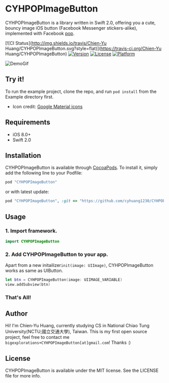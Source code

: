 # CYHPOPImageButton

CYHPOPImageButton is a library written in Swift 2.0, offering you a cute, bouncy image iOS button (Facebook Messenger stickers-alike), implemented with Facebook [pop](https://github.com/facebook/pop).

[![CI Status](http://img.shields.io/travis/Chien-Yu Huang/CYHPOPImageButton.svg?style=flat)](https://travis-ci.org/Chien-Yu Huang/CYHPOPImageButton)
[![Version](https://img.shields.io/cocoapods/v/CYHPOPImageButton.svg?style=flat)](http://cocoapods.org/pods/CYHPOPImageButton)
[![License](https://img.shields.io/cocoapods/l/CYHPOPImageButton.svg?style=flat)](http://cocoapods.org/pods/CYHPOPImageButton)
[![Platform](https://img.shields.io/cocoapods/p/CYHPOPImageButton.svg?style=flat)](http://cocoapods.org/pods/CYHPOPImageButton)

![DemoGif](https://raw.githubusercontent.com/cyhuang1230/cyhuang1230.github.io/master/CYHPOPImageButtonDemo.gif)

## Try it!

To run the example project, clone the repo, and run `pod install` from the Example directory first.
* Icon credit: [Google Material icons](https://www.google.com/design/icons/)

## Requirements

- iOS 8.0+ 
- Swift 2.0

## Installation

CYHPOPImageButton is available through [CocoaPods](http://cocoapods.org). To install
it, simply add the following line to your Podfile:

```ruby
pod "CYHPOPImageButton"
```
or with latest update:

```ruby
pod "CYHPOPImageButton", :git => "https://github.com/cyhuang1230/CYHPOPImageButton.git"
```


## Usage
### 1. Import framework.
```swift
import CYHPOPImageButton
```

### 2. Add CYHPOPImageButton to your app.
Apart from a new initailizer`init(image: UIImage)`, CYHPOPImageButton works as same as UIButton.

```swift
let btn = CYHPOPImageButton(image: UIIMAGE_VARIABLE)
view.addSubview(btn)
```

### That's All!

## Author

Hi! I'm Chien-Yu Huang, currently studying CS in National Chiao Tung University(NCTU;國立交通大學), Taiwan.
This is my first open source project, feel free to contact me `bigexplorations+CYHPOPImageButton[at]gmail.com`! Thanks :)


## License

CYHPOPImageButton is available under the MIT license. See the LICENSE file for more info.